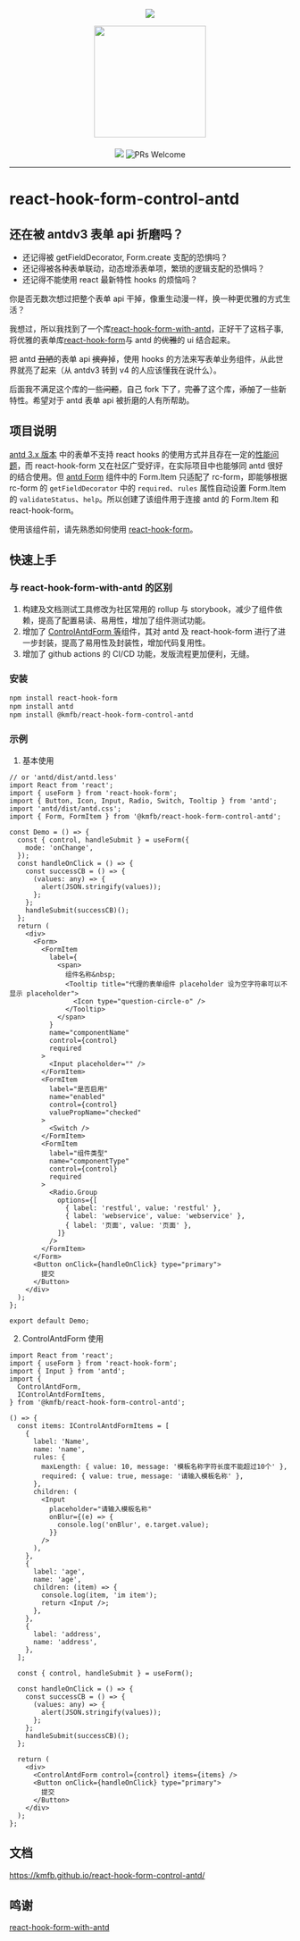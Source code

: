 <p>

<div>
<p align="center"><img src="https://raw.githubusercontent.com/react-hook-form/react-hook-form/master/docs/logo.png" ></p>
<p align="center"><img src="https://gw.alipayobjects.com/zos/rmsportal/KDpgvguMpGfqaHPjicRK.svg" style="width: 200px" ></p>
</div>

<p align="center" style="margin-top: 20px">
<a href="https://www.npmjs.com/package/@kmfb/react-hook-form-control-antd"><img src="https://img.shields.io/npm/v/@kmfb/react-hook-form-control-antd.svg"></a>
<img alt="PRs Welcome" src="https://img.shields.io/badge/PRs-welcome-brightgreen.svg"/>
</p>

</p>

---

# react-hook-form-control-antd

## 还在被 antdv3 表单 api 折磨吗？

- 还记得被 getFieldDecorator, Form.create 支配的恐惧吗？
- 还记得被各种表单联动，动态增添表单项，繁琐的逻辑支配的恐惧吗？
- 还记得不能使用 react 最新特性 hooks 的烦恼吗？

你是否无数次想过把整个表单 api 干掉，像重生动漫一样，换一种更优雅的方式生活？

我想过，所以我找到了一个库[react-hook-form-with-antd](https://github.com/linewell-zwfed/react-hook-form-with-antd)，正好干了这档子事, 将优雅的表单库[react-hook-form](https://react-hook-form.com/api)与 antd 的~~优雅~~的 ui 结合起来。

把 antd ~~丑陋~~的表单 api ~~摈弃~~掉，使用 hooks 的方法来写表单业务组件，从此世界就亮了起来（从 antdv3 转到 v4 的人应该懂我在说什么）。

后面我不满足这个库的一些~~问题~~，自己 fork 下了，~~完善~~了这个库，~~添加~~了一些新特性。希望对于 antd 表单 api 被折磨的人有所帮助。

## 项目说明

[antd 3.x 版本](https://ant-design-3x.gitee.io/components/form-cn/) 中的表单不支持 react hooks 的使用方式并且存在一定的[性能问题](https://github.com/ant-design/ant-design/issues?q=form+%E5%8D%A1%E9%A1%BF)，而 react-hook-form 又在社区广受好评，在实际项目中也能够同 antd 很好的结合使用。但 [antd Form](https://ant-design-3x.gitee.io/components/form-cn/) 组件中的 Form.Item 只适配了 rc-form，即能够根据 rc-form 的 `getFieldDecorator` 中的 `required`、`rules` 属性自动设置 Form.Item 的 `validateStatus`、`help`。所以创建了该组件用于连接 antd 的 Form.Item 和 react-hook-form。

使用该组件前，请先熟悉如何使用 [react-hook-form](https://react-hook-form.com/get-started#Quickstart)。

## 快速上手

### 与 react-hook-form-with-antd 的区别

1. 构建及文档测试工具修改为社区常用的 rollup 与 storybook，减少了组件依赖，提高了配置易读、易用性，增加了组件测试功能。
2. 增加了 [ControlAntdForm 等](https://kmfb.github.io/react-hook-form-control-antd/)组件，其对 antd 及 react-hook-form 进行了进一步封装，提高了易用性及封装性，增加代码复用性。
3. 增加了 github actions 的 CI/CD 功能，发版流程更加便利，无缝。

### 安装

```bash
npm install react-hook-form
npm install antd
npm install @kmfb/react-hook-form-control-antd
```

### 示例

1. 基本使用

```tsx | pure
// or 'antd/dist/antd.less'
import React from 'react';
import { useForm } from 'react-hook-form';
import { Button, Icon, Input, Radio, Switch, Tooltip } from 'antd';
import 'antd/dist/antd.css';
import { Form, FormItem } from '@kmfb/react-hook-form-control-antd';

const Demo = () => {
  const { control, handleSubmit } = useForm({
    mode: 'onChange',
  });
  const handleOnClick = () => {
    const successCB = () => {
      (values: any) => {
        alert(JSON.stringify(values));
      };
    };
    handleSubmit(successCB)();
  };
  return (
    <div>
      <Form>
        <FormItem
          label={
            <span>
              组件名称&nbsp;
              <Tooltip title="代理的表单组件 placeholder 设为空字符串可以不显示 placeholder">
                <Icon type="question-circle-o" />
              </Tooltip>
            </span>
          }
          name="componentName"
          control={control}
          required
        >
          <Input placeholder="" />
        </FormItem>
        <FormItem
          label="是否启用"
          name="enabled"
          control={control}
          valuePropName="checked"
        >
          <Switch />
        </FormItem>
        <FormItem
          label="组件类型"
          name="componentType"
          control={control}
          required
        >
          <Radio.Group
            options={[
              { label: 'restful', value: 'restful' },
              { label: 'webservice', value: 'webservice' },
              { label: '页面', value: '页面' },
            ]}
          />
        </FormItem>
      </Form>
      <Button onClick={handleOnClick} type="primary">
        提交
      </Button>
    </div>
  );
};

export default Demo;
```

2. ControlAntdForm 使用

```tsx | pure
import React from 'react';
import { useForm } from 'react-hook-form';
import { Input } from 'antd';
import {
  ControlAntdForm,
  IControlAntdFormItems,
} from '@kmfb/react-hook-form-control-antd';

() => {
  const items: IControlAntdFormItems = [
    {
      label: 'Name',
      name: 'name',
      rules: {
        maxLength: { value: 10, message: '模板名称字符长度不能超过10个' },
        required: { value: true, message: '请输入模板名称' },
      },
      children: (
        <Input
          placeholder="请输入模板名称"
          onBlur={(e) => {
            console.log('onBlur', e.target.value);
          }}
        />
      ),
    },
    {
      label: 'age',
      name: 'age',
      children: (item) => {
        console.log(item, 'im item');
        return <Input />;
      },
    },
    {
      label: 'address',
      name: 'address',
    },
  ];

  const { control, handleSubmit } = useForm();

  const handleOnClick = () => {
    const successCB = () => {
      (values: any) => {
        alert(JSON.stringify(values));
      };
    };
    handleSubmit(successCB)();
  };

  return (
    <div>
      <ControlAntdForm control={control} items={items} />
      <Button onClick={handleOnClick} type="primary">
        提交
      </Button>
    </div>
  );
};
```

## 文档

https://kmfb.github.io/react-hook-form-control-antd/

## 鸣谢

[react-hook-form-with-antd](https://github.com/linewell-zwfed/react-hook-form-with-antd)
